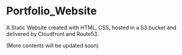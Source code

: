 # Portfolio_Website

A Static Website created with HTML, CSS, hosted in a S3 bucket and delivered by Cloudfront and Route53.

(More contents will be updated soon)
